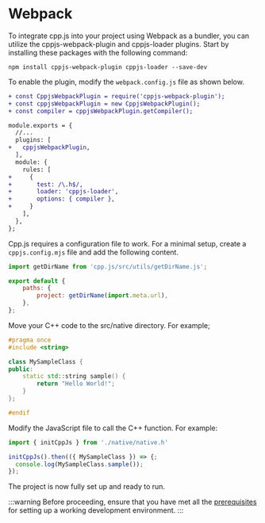 # Webpack

To integrate cpp.js into your project using Webpack as a bundler, you can utilize the cppjs-webpack-plugin and cppjs-loader plugins. Start by installing these packages with the following command:

```shell npm2yarn
npm install cppjs-webpack-plugin cppjs-loader --save-dev
```

To enable the plugin, modify the `webpack.config.js` file as shown below.

```diff title="webpack.config.js"
+ const CppjsWebpackPlugin = require('cppjs-webpack-plugin');
+ const cppjsWebpackPlugin = new CppjsWebpackPlugin();
+ const compiler = cppjsWebpackPlugin.getCompiler();

module.exports = {
  //...
  plugins: [
+   cppjsWebpackPlugin,
  ],
  module: {
    rules: [
+     {
+       test: /\.h$/,
+       loader: 'cppjs-loader',
+       options: { compiler },
+     }
    ],
  },
};
```

Cpp.js requires a configuration file to work. For a minimal setup, create a `cppjs.config.mjs` file and add the following content.

```js title="cppjs.config.mjs"
import getDirName from 'cpp.js/src/utils/getDirName.js';

export default {
    paths: {
        project: getDirName(import.meta.url),
    },
};
```

Move your C++ code to the src/native directory. For example;

```cpp title="src/native/MySampleClass.h"
#pragma once
#include <string>

class MySampleClass {
public:
    static std::string sample() {
        return "Hello World!";
    }
};

#endif
```

Modify the JavaScript file to call the C++ function. For example:
```js
import { initCppJs } from './native/native.h'

initCppJs().then(({ MySampleClass }) => {;
  console.log(MySampleClass.sample());
});
```

The project is now fully set up and ready to run.

:::warning
Before proceeding, ensure that you have met all the [prerequisites](/docs/Guide/Getting%20Started/prerequisites) for setting up a working development environment.
:::
